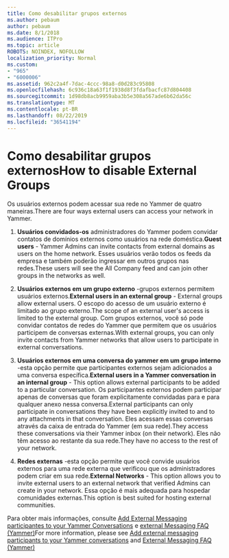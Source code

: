 ```yaml
---
title: Como desabilitar grupos externos
ms.author: pebaum
author: pebaum
ms.date: 8/1/2018
ms.audience: ITPro
ms.topic: article
ROBOTS: NOINDEX, NOFOLLOW
localization_priority: Normal
ms.custom:
- "965"
- "6000006"
ms.assetid: 962c2a4f-7dac-4ccc-98a8-d0d283c95808
ms.openlocfilehash: 6c936c18a63f1f1938d8f3fdafbacfc87d804408
ms.sourcegitcommit: 1d98db8acb9959aba3b5e308a567ade6b62da56c
ms.translationtype: MT
ms.contentlocale: pt-BR
ms.lasthandoff: 08/22/2019
ms.locfileid: "36541194"
---
```

# <a name="how-to-disable-external-groups"></a><span data-ttu-id="c86b2-102">Como desabilitar grupos externos</span><span class="sxs-lookup"><span data-stu-id="c86b2-102">How to disable External Groups</span></span>

<span data-ttu-id="c86b2-103">Os usuários externos podem acessar sua rede no Yammer de quatro maneiras.</span><span class="sxs-lookup"><span data-stu-id="c86b2-103">There are four ways external users can access your network in Yammer.</span></span>
  
1. <span data-ttu-id="c86b2-104">**Usuários convidados-os** administradores do Yammer podem convidar contatos de domínios externos como usuários na rede doméstica.</span><span class="sxs-lookup"><span data-stu-id="c86b2-104">**Guest users** - Yammer Admins can invite contacts from external domains as users on the home network.</span></span> <span data-ttu-id="c86b2-105">Esses usuários verão todos os feeds da empresa e também poderão ingressar em outros grupos nas redes.</span><span class="sxs-lookup"><span data-stu-id="c86b2-105">These users will see the All Company feed and can join other groups in the networks as well.</span></span>

2. <span data-ttu-id="c86b2-106">**Usuários externos em um grupo externo** -grupos externos permitem usuários externos.</span><span class="sxs-lookup"><span data-stu-id="c86b2-106">**External users in an external group** - External groups allow external users.</span></span> <span data-ttu-id="c86b2-107">O escopo do acesso de um usuário externo é limitado ao grupo externo.</span><span class="sxs-lookup"><span data-stu-id="c86b2-107">The scope of an external user's access is limited to the external group.</span></span> <span data-ttu-id="c86b2-108">Com grupos externos, você só pode convidar contatos de redes do Yammer que permitem que os usuários participem de conversas externas.</span><span class="sxs-lookup"><span data-stu-id="c86b2-108">With external groups, you can only invite contacts from Yammer networks that allow users to participate in external conversations.</span></span>

3. <span data-ttu-id="c86b2-109">**Usuários externos em uma conversa do yammer em um grupo interno** -esta opção permite que participantes externos sejam adicionados a uma conversa específica.</span><span class="sxs-lookup"><span data-stu-id="c86b2-109">**External users in a Yammer conversation in an internal group** - This option allows external participants to be added to a particular conversation.</span></span> <span data-ttu-id="c86b2-110">Os participantes externos podem participar apenas de conversas que foram explicitamente convidadas para e para qualquer anexo nessa conversa.</span><span class="sxs-lookup"><span data-stu-id="c86b2-110">External participants can only participate in conversations they have been explicitly invited to and to any attachments in that conversation.</span></span> <span data-ttu-id="c86b2-111">Eles acessam essas conversas através da caixa de entrada do Yammer (em sua rede).</span><span class="sxs-lookup"><span data-stu-id="c86b2-111">They access these conversations via their Yammer inbox (on their network).</span></span> <span data-ttu-id="c86b2-112">Eles não têm acesso ao restante da sua rede.</span><span class="sxs-lookup"><span data-stu-id="c86b2-112">They have no access to the rest of your network.</span></span>

4. <span data-ttu-id="c86b2-113">**Redes externas** -esta opção permite que você convide usuários externos para uma rede externa que verificou que os administradores podem criar em sua rede.</span><span class="sxs-lookup"><span data-stu-id="c86b2-113">**External Networks** - This option allows you to invite external users to an external network that verified Admins can create in your network.</span></span> <span data-ttu-id="c86b2-114">Essa opção é mais adequada para hospedar comunidades externas.</span><span class="sxs-lookup"><span data-stu-id="c86b2-114">This option is best suited for hosting external communities.</span></span>

<span data-ttu-id="c86b2-115">Para obter mais informações, consulte [Add External Messaging participantes to your Yammer Conversations](https://support.office.com/article/add-external-messaging-participants-to-your-yammer-conversations-423653bb-86b2-4eac-9d7e-dca121f7c16c?ui=en-US&amp;rs=en-US&amp;ad=US) e [external Messaging FAQ (Yammer)](https://support.office.com/article/External-messaging-FAQ-Yammer-35b59d6c-bb1c-4541-bf19-9f67d2f2b199)</span><span class="sxs-lookup"><span data-stu-id="c86b2-115">For more information, please see [Add external messaging participants to your Yammer conversations](https://support.office.com/article/add-external-messaging-participants-to-your-yammer-conversations-423653bb-86b2-4eac-9d7e-dca121f7c16c?ui=en-US&amp;rs=en-US&amp;ad=US) and [External Messaging FAQ (Yammer)](https://support.office.com/article/External-messaging-FAQ-Yammer-35b59d6c-bb1c-4541-bf19-9f67d2f2b199)</span></span>
  